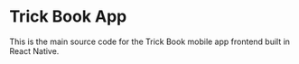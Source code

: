 <h1>Trick Book App</h1>
<p>This is the main source code for the Trick Book mobile app frontend built in React Native.</p>
